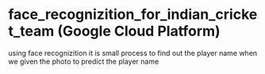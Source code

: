 # face_recognizition_for_indian_cricket_team (Google Cloud Platform)
using face recognizition it is small process to find out the player name when we given the photo to predict the player name
